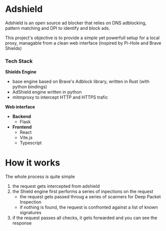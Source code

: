 # Adshield

Adshield is an open source ad blocker that relies on DNS adblocking, 
pattern matching and DPI to identify and block ads.

This project's objective is to provide a simple yet powerfull setup
for a local proxy, managable from a clean web interface
(inspired by Pi-Hole and Brave Shields)

### Tech Stack

**Shields Engine**
- base engine based on Brave's Adblock library, written in Rust (with python bindings)
- AdShield engine written in python
- mitmproxy to intercept HTTP and HTTPS trafic 

**Web interface**
- **Backend**
    - Flask
- **Frontend**
    - React
    - Vite.js
    - Typescript

# How it works
The whole process is quite simple

1. the request gets intercepted from adshield
2. the Shield engine first performs a series of inpections on the request
    - the request gets passed throug a series of scanners for Deep Packet Inspection
    - if nothing is found, the request is confronted against a list of known signatures
3. if the request passes all checks, it gets forwarded and you can see the response

